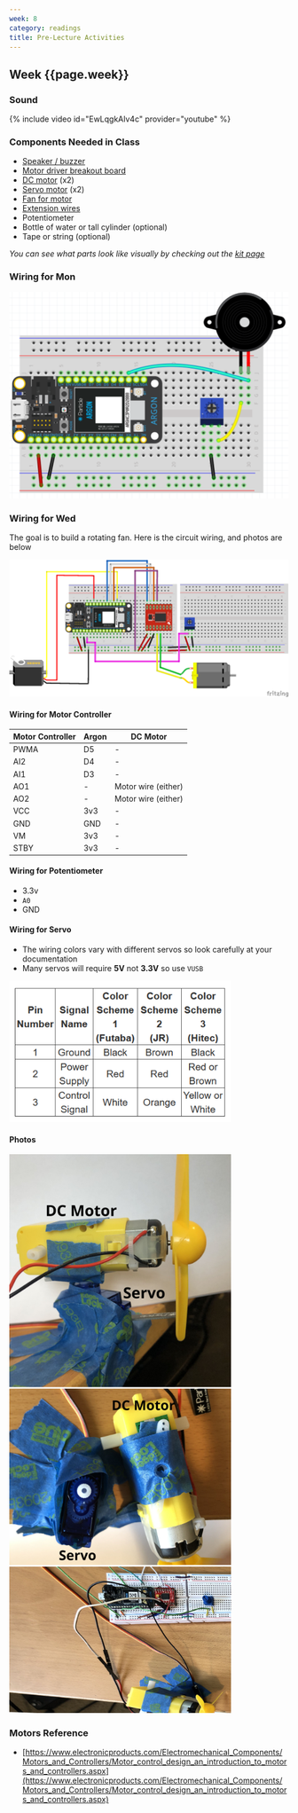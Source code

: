 ```yaml
---
week: 8
category: readings
title: Pre-Lecture Activities
---
```




## Week {{page.week}}

### Sound

  {% include video id="EwLqgkAlv4c" provider="youtube" %}

### Components Needed in Class 

- [Speaker / buzzer](https://www.sparkfun.com/products/7950)
- [Motor driver breakout board](https://www.sparkfun.com/products/14451)
- [DC motor](https://www.sparkfun.com/products/13302) (x2)
- [Servo motor](https://www.amazon.com/Smraza-Helicopter-Airplane-Control-Arduino/dp/B07L2SF3R4) (x2)
- [Fan for motor](https://www.amazon.com/EUDAX-Propeller-Airplane-Science-Education/dp/B073XM12MY)
- [Extension wires](https://www.sparkfun.com/products/9140)
- Potentiometer
- Bottle of water or tall cylinder (optional)
- Tape or string (optional)

*You can see what parts look like visually by checking out the [kit page](https://reparke.github.io/ITP348-Physical-Computing/kit)*

### Wiring for Mon

![1570925716449](week08.assets/1570925716449.png)

### Wiring for Wed

The goal is to build a rotating fan. Here is the circuit wiring, and photos are below 

![servo_dc_fan_controller_bb](week08.assets/servo_dc_fan_controller_bb.png)


#### Wiring for Motor Controller

| Motor Controller | Argon | DC Motor            |
| ---------------- | ----- | ------------------- |
| PWMA             | D5    | -                   |
| AI2              | D4    | -                   |
| AI1              | D3    | -                   |
| AO1              | -     | Motor wire (either) |
| AO2              | -     | Motor wire (either) |
| VCC              | 3v3   | -                   |
| GND              | GND   | -                   |
| VM               | 3v3   | -                   |
| STBY             | 3v3   | -                   |

#### Wiring for Potentiometer

- 3.3v
- `A0`
- GND

#### Wiring for Servo

* The wiring colors vary with different servos so look carefully at your documentation
* Many servos will require **5V** not **3.3V** so use `VUSB` 

<img  src="week08.assets/image-20210310115209181.png" alt="image-20210310115209181" style="width:400px" />

#### Photos

<img src="week08.assets/fan1.jpg" alt="fan1" style="width:400px;" />

<img src="week08.assets/fan2.jpg" alt="fan2" style="width:400px" />

<img src="week08.assets/fan3.jpg" alt="fan3" style="width:400px" />


### Motors Reference

- [https://www.electronicproducts.com/Electromechanical_Components/Motors_and_Controllers/Motor_control_design_an_introduction_to_motors_and_controllers.aspx](https://www.electronicproducts.com/Electromechanical_Components/Motors_and_Controllers/Motor_control_design_an_introduction_to_motors_and_controllers.aspx)

